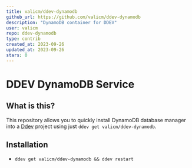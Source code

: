 ```yaml
---
title: valicm/ddev-dynamodb
github_url: https://github.com/valicm/ddev-dynamodb
description: "DynamoDB container for DDEV"
user: valicm
repo: ddev-dynamodb
type: contrib
created_at: 2023-09-26
updated_at: 2023-09-26
stars: 0
---
```


# DDEV DynamoDB Service

## What is this?

This repository allows you to quickly install DynamoDB database manager into a [Ddev](https://ddev.readthedocs.io) project using just `ddev get valicm/ddev-dynamodb`.


## Installation

* `ddev get valicm/ddev-dynamodb && ddev restart`
